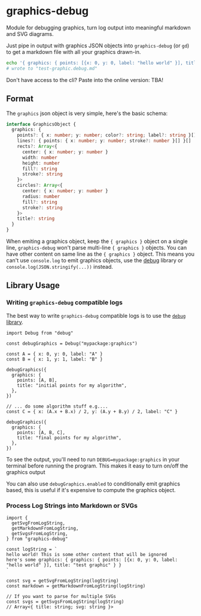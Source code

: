 # graphics-debug

Module for debugging graphics, turn log output into meaningful markdown and SVG diagrams.

Just pipe in output with graphics JSON objects into `graphics-debug` (or `gd`) to get a markdown file
with all your graphics drawn-in.

```bash
echo '{ graphics: { points: [{x: 0, y: 0, label: "hello world" }], title: "test graphic" } }' | graphics-debug
# wrote to "test-graphic.debug.md"
```

Don't have access to the cli? Paste into the online version: TBA!

## Format

The `graphics` json object is very simple, here's the basic schema:

```typescript
interface GraphicsObject {
  graphics: {
    points?: { x: number; y: number; color?: string; label?: string }[]
    lines?: { points: { x: number; y: number; stroke?: number }[] }[]
    rects?: Array<{
      center: { x: number; y: number }
      width: number
      height: number
      fill?: string
      stroke?: string
    }>
    circles?: Array<{
      center: { x: number; y: number }
      radius: number
      fill?: string
      stroke?: string
    }>
    title?: string
  }
}
```

When emiting a graphics object, keep the `{ graphics }` object on a single line,
`graphics-debug` won't parse multi-line `{ graphics }` objects. You can have
other content on same line as the `{ graphics }` object. This means you can't
use `console.log` to emit graphics objects, use the [debug](https://www.npmjs.com/package/debug)
library or `console.log(JSON.stringify(...))` instead.

## Library Usage

### Writing `graphics-debug` compatible logs

The best way to write `graphics-debug` compatible logs is to use the [`debug` library](https://www.npmjs.com/package/debug).

```tsx
import Debug from "debug"

const debugGraphics = Debug("mypackage:graphics")

const A = { x: 0, y: 0, label: "A" }
const B = { x: 1, y: 1, label: "B" }

debugGraphics({
  graphics: {
    points: [A, B],
    title: "initial points for my algorithm",
  },
})

// ... do some algorithm stuff e.g....
const C = { x: (A.x + B.x) / 2, y: (A.y + B.y) / 2, label: "C" }

debugGraphics({
  graphics: {
    points: [A, B, C],
    title: "final points for my algorithm",
  },
})
```

To see the output, you'll need to run `DEBUG=mypackage:graphics` in your terminal
before running the program. This makes it easy to turn on/off the graphics output

You can also use `debugGraphics.enabled` to conditionally emit graphics based,
this is useful if it's expensive to compute the graphics object.

### Process Log Strings into Markdown or SVGs

```tsx
import {
  getSvgFromLogString,
  getMarkdownFromLogString,
  getSvgsFromLogString,
} from "graphics-debug"

const logString = `
hello world! This is some other content that will be ignored
here's some graphics: { graphics: { points: [{x: 0, y: 0, label: "hello world" }], title: "test graphic" } }
`

const svg = getSvgFromLogString(logString)
const markdown = getMarkdownFromLogString(logString)

// If you want to parse for multiple SVGs
const svgs = getSvgsFromLogString(logString)
// Array<{ title: string; svg: string }>
```
